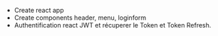 - Create react app
- Create components header, menu, loginform
- Authentification react JWT et récuperer le Token et Token Refresh.
